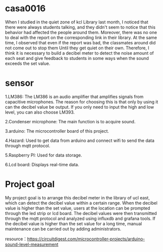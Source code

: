 # casa0016
When I studied in the quiet zone of kcl Library last month, I noticed that there were always students talking, and they didn't seem to notice that this behavior had affected the people around them.
Moreover, there was no one to deal with the report on the corresponding link in their library. At the same time, I observed that even if the report was bad, the classmates around did not come out to stop them
Until they get quiet on their own. Therefore, I think it is necessary to build a decibel meter to detect the noise amount of each seat and give feedback to students in some ways when the sound exceeds the set value.

# sensor
1.LM386: The LM386 is an audio amplifier that amplifies signals from capacitive microphones. The reason for choosing this is that only by using it can the decibel value be output. If you only need to input the high and low level, you can also choose LM393.

2.Condenser microphone: The main function is to acquire sound.

3.arduino: The microcontroller board of this project.

4.Hazard: Used to get data from arduino and connect wifi to send the data through mqtt protocol.

5.Raspberry PI: Used for data storage.

6.Lcd board: Displays real-time data.


# Project goal
My project goal is to arrange this decibel meter in the library of ucl east, which can detect the decibel value within a certain range. When the decibel value is higher than the set value, users at the location can be prompted through the led strip or lcd board.
The decibel values were then transmitted through the mqtt protocol and analyzed using influxdb and grafana tools. If the decibel value is higher than the set value for a long time, manual maintenance can be carried out by adding administrators.





resource：https://circuitdigest.com/microcontroller-projects/arduino-sound-level-measurement
